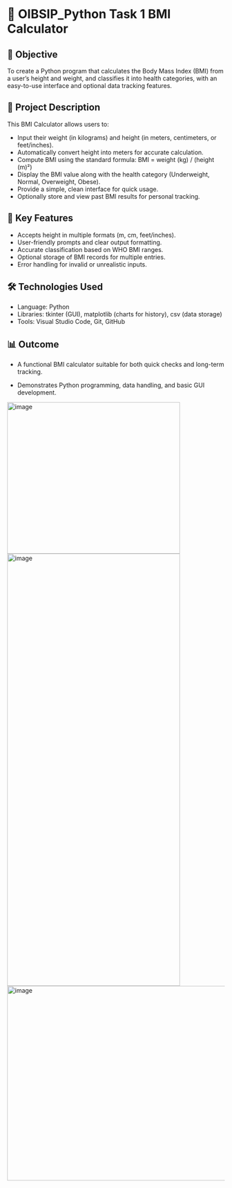 # 🧮 OIBSIP_Python Task 1 BMI Calculator

## 🎯 Objective
To create a Python program that calculates the Body Mass Index (BMI) from a user’s height and weight, and classifies it into health categories, with an easy-to-use interface and optional data tracking features.

## 📜 Project Description
This BMI Calculator allows users to:
- Input their weight (in kilograms) and height (in meters, centimeters, or feet/inches).
- Automatically convert height into meters for accurate calculation.
- Compute BMI using the standard formula:
		BMI = weight (kg) / (height (m)²)
- Display the BMI value along with the health category (Underweight, Normal, Overweight, Obese).
- Provide a simple, clean interface for quick usage.
- Optionally store and view past BMI results for personal tracking.

## 🧠 Key Features

- Accepts height in multiple formats (m, cm, feet/inches).
- User-friendly prompts and clear output formatting.
- Accurate classification based on WHO BMI ranges.
- Optional storage of BMI records for multiple entries.
- Error handling for invalid or unrealistic inputs.

## 🛠 Technologies Used

- Language: Python
- Libraries: tkinter (GUI), matplotlib (charts for history), csv (data storage)
- Tools: Visual Studio Code, Git, GitHub

## 📊 Outcome

- A functional BMI calculator suitable for both quick checks and long-term tracking.

- Demonstrates Python programming, data handling, and basic GUI development.


<img width="400" height="350" alt="image" src="https://github.com/user-attachments/assets/e82be30c-afc2-4ebd-934c-d3f8903c019b" />

<img width="400" height="999" alt="image" src="https://github.com/user-attachments/assets/bf52a161-d07e-48ff-b24f-9a1c6cdaf5f5" />

<img width="900" height="450" alt="image" src="https://github.com/user-attachments/assets/687cd48d-5bf2-433e-9e82-74824d870466" />

